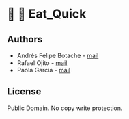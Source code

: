 # :hamburger: :fries: Eat_Quick


## Authors

* Andrés Felipe Botache - [mail](andresfboco@gmail.com)
* Rafael Ojito - [mail](ojitorafael@gmail.com)
* Paola Garcia - [mail](paga0209@gmail.com)

## License
Public Domain. No copy write protection.
